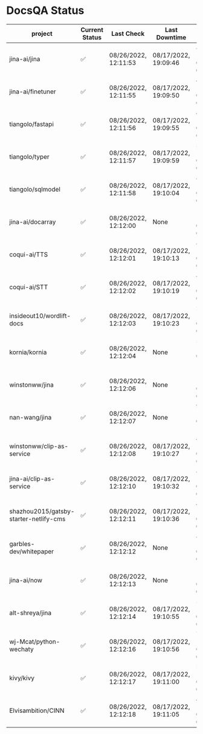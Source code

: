 # DocsQA Status

|               project                |Current Status|     Last Check     |   Last Downtime    |              % Uptime              |
|--------------------------------------|--------------|--------------------|--------------------|------------------------------------|
|jina-ai/jina                          |✅            |08/26/2022, 12:11:53|08/17/2022, 19:09:46|80.409 (since 08/15/2022, 07:09:42) |
|jina-ai/finetuner                     |✅            |08/26/2022, 12:11:55|08/17/2022, 19:09:50|450.871 (since 08/15/2022, 07:09:42)|
|tiangolo/fastapi                      |✅            |08/26/2022, 12:11:56|08/17/2022, 19:09:55|450.869 (since 08/15/2022, 07:09:42)|
|tiangolo/typer                        |✅            |08/26/2022, 12:11:57|08/17/2022, 19:09:59|57.778 (since 08/15/2022, 07:09:42) |
|tiangolo/sqlmodel                     |✅            |08/26/2022, 12:11:58|08/17/2022, 19:10:04|80.475 (since 08/15/2022, 07:09:42) |
|jina-ai/docarray                      |✅            |08/26/2022, 12:12:00|None                |100.000 (since 08/24/2022, 01:39:12)|
|coqui-ai/TTS                          |✅            |08/26/2022, 12:12:01|08/17/2022, 19:10:13|80.466 (since 08/15/2022, 07:09:42) |
|coqui-ai/STT                          |✅            |08/26/2022, 12:12:02|08/17/2022, 19:10:19|450.747 (since 08/15/2022, 07:09:42)|
|insideout10/wordlift-docs             |✅            |08/26/2022, 12:12:03|08/17/2022, 19:10:23|257.064 (since 08/15/2022, 07:09:42)|
|kornia/kornia                         |✅            |08/26/2022, 12:12:04|None                |58.371 (since 08/23/2022, 16:11:04) |
|winstonww/jina                        |✅            |08/26/2022, 12:12:06|None                |100.000 (since 08/26/2022, 06:21:28)|
|nan-wang/jina                         |✅            |08/26/2022, 12:12:07|None                |99.971 (since 08/24/2022, 15:11:24) |
|winstonww/clip-as-service             |✅            |08/26/2022, 12:12:08|08/17/2022, 19:10:27|450.606 (since 08/15/2022, 07:09:42)|
|jina-ai/clip-as-service               |✅            |08/26/2022, 12:12:10|08/17/2022, 19:10:32|80.515 (since 08/15/2022, 07:09:42) |
|shazhou2015/gatsby-starter-netlify-cms|✅            |08/26/2022, 12:12:11|08/17/2022, 19:10:36|450.568 (since 08/15/2022, 07:09:42)|
|garbles-dev/whitepaper                |✅            |08/26/2022, 12:12:12|None                |87.240 (since 08/24/2022, 01:39:12) |
|jina-ai/now                           |✅            |08/26/2022, 12:12:13|None                |100.000 (since 08/24/2022, 01:39:12)|
|alt-shreya/jina                       |✅            |08/26/2022, 12:12:14|08/17/2022, 19:10:55|54.600 (since 08/15/2022, 07:09:42) |
|wj-Mcat/python-wechaty                |✅            |08/26/2022, 12:12:16|08/17/2022, 19:10:56|74.605 (since 08/15/2022, 07:09:42) |
|kivy/kivy                             |✅            |08/26/2022, 12:12:17|08/17/2022, 19:11:00|54.611 (since 08/15/2022, 07:09:42) |
|Elvisambition/CINN                    |✅            |08/26/2022, 12:12:18|08/17/2022, 19:11:05|424.528 (since 08/15/2022, 07:09:42)|
